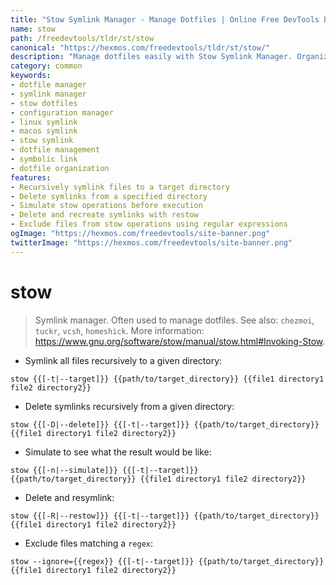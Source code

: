 ```yaml
---
title: "Stow Symlink Manager - Manage Dotfiles | Online Free DevTools by Hexmos"
name: stow
path: /freedevtools/tldr/st/stow
canonical: "https://hexmos.com/freedevtools/tldr/st/stow/"
description: "Manage dotfiles easily with Stow Symlink Manager. Organize configurations and maintain consistency across systems using symlinks. Free online tool, no registration required."
category: common
keywords:
- dotfile manager
- symlink manager
- stow dotfiles
- configuration manager
- linux symlink
- macos symlink
- stow symlink
- dotfile management
- symbolic link
- dotfile organization
features:
- Recursively symlink files to a target directory
- Delete symlinks from a specified directory
- Simulate stow operations before execution
- Delete and recreate symlinks with restow
- Exclude files from stow operations using regular expressions
ogImage: "https://hexmos.com/freedevtools/site-banner.png"
twitterImage: "https://hexmos.com/freedevtools/site-banner.png"
---
```


# stow

> Symlink manager.
> Often used to manage dotfiles.
> See also: `chezmoi`, `tuckr`, `vcsh`, `homeshick`.
> More information: <https://www.gnu.org/software/stow/manual/stow.html#Invoking-Stow>.

- Symlink all files recursively to a given directory:

`stow {{[-t|--target]}} {{path/to/target_directory}} {{file1 directory1 file2 directory2}}`

- Delete symlinks recursively from a given directory:

`stow {{[-D|--delete]}} {{[-t|--target]}} {{path/to/target_directory}} {{file1 directory1 file2 directory2}}`

- Simulate to see what the result would be like:

`stow {{[-n|--simulate]}} {{[-t|--target]}} {{path/to/target_directory}} {{file1 directory1 file2 directory2}}`

- Delete and resymlink:

`stow {{[-R|--restow]}} {{[-t|--target]}} {{path/to/target_directory}} {{file1 directory1 file2 directory2}}`

- Exclude files matching a `regex`:

`stow --ignore={{regex}} {{[-t|--target]}} {{path/to/target_directory}} {{file1 directory1 file2 directory2}}`

